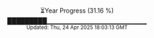 <p align="center">
⏳Year Progress (31.16 %)<br>
█████████▁▁▁▁▁▁▁▁▁▁▁▁▁▁▁▁▁▁▁▁▁ <br>
<sub>Updated: Thu, 24 Apr 2025 18:03:13 GMT</sub>
</p>

